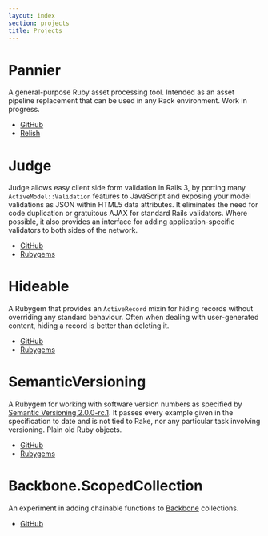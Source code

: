 ```yaml
---
layout: index
section: projects
title: Projects
---
```


# Pannier

A general-purpose Ruby asset processing tool. Intended as an asset pipeline replacement that can be used in any Rack environment. Work in progress.

* [GitHub](https://github.com/joecorcoran/pannier)
* [Relish](https://www.relishapp.com/joecorcoran/pannier/docs)

# Judge

Judge allows easy client side form validation in Rails 3, by porting many `ActiveModel::Validation` features to JavaScript and exposing your model validations as JSON within HTML5 data attributes. It eliminates the need for code duplication or gratuitous AJAX for standard Rails validators. Where possible, it also provides an interface for adding application-specific validators to both sides of the network.

* [GitHub](https://github.com/joecorcoran/judge)
* [Rubygems](https://rubygems.org/gems/judge)

# Hideable

A Rubygem that provides an `ActiveRecord` mixin for hiding records without overriding any standard behaviour. Often when dealing with user-generated content, hiding a record is better than deleting it.

* [GitHub](https://github.com/joecorcoran/hideable)
* [Rubygems](https://rubygems.org/gems/hideable)

# SemanticVersioning

A Rubygem for working with software version numbers as specified by [Semantic Versioning 2.0.0-rc.1](http://semver.org/). It passes every example given in the specification to date and is not tied to Rake, nor any particular task involving versioning. Plain old Ruby objects.

* [GitHub](https://github.com/joecorcoran/semantic_versioning)
* [Rubygems](https://rubygems.org/gems/semantic_versioning)

# Backbone.ScopedCollection

An experiment in adding chainable functions to [Backbone](http://backbonejs.org) collections.

* [GitHub](https://github.com/joecorcoran/backbone-scopedcollection)
